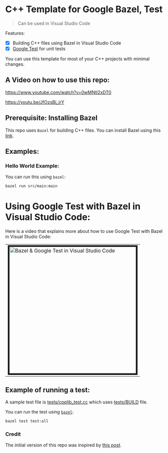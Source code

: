 
# C++ Template for Google Bazel, Test

> Can be used in Visual Studio Code

Features:

- [x] Building C++ files using Bazel in Visual Studio Code
- [x] [Google Test](https://github.com/google/googletest) for unit tests

You can use this template for most of your C++ projects with minimal changes.
## A Video on how to use this repo:

https://www.youtube.com/watch?v=0wMNtl2xDT0

https://youtu.be/JfOzsBi_irY

## Prerequisite: Installing Bazel

This repo uses `Bazel` for building C++ files.
You can install Bazel using this [link](https://docs.bazel.build/versions/master/install.html).

## Examples:

### Hello World Example:

You can run this using `bazel`:

```bash
bazel run src/main:main
```

# Using Google Test with Bazel in Visual Studio Code:

Here is a video that explains more about how to use Google Test with Bazel in Visual Studio Code:

<table><tr><td>

<a href="https://www.youtube.com/watch?v=0wMNtl2xDT0/">
<img border="5" alt="Bazel & Google Test in Visual Studio Code" src="https://raw.githubusercontent.com/ourarash/cpp-template/master/bazel_yt.png" width="400">
</a>
</td></tr></table>

## Example of running a test:

A sample test file is [tests/cpplib_test.cc](tests/cpplib_test.cc) which uses [tests/BUILD](tests/BUILD) file.

You can run the test using [`bazel`](installing-bazel):

```bash
bazel test test:all
```
### Credit

The initial version of this repo was inspired by [this post](https://www.ratanparai.com/c++/writing-unit-tests-with-bazel/).
